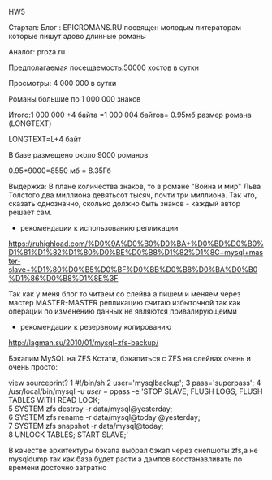 HW5

Стартап:
Блог : EPICROMANS.RU посвящен молодым литераторам которые пишут адово длинные романы

Аналог: proza.ru

Предполагаемая посещаемость:50000 хостов в сутки

Просмотры: 4 000 000 в сутки

Романы большие по 1 000 000 знаков

Итого:1 000 000 +4 байта =1 000 004 байтов= 0.95мб размер романа (LONGTEXT)

LONGTEXT=L+4 байт

В базе размещено около 9000 романов

0.95*9000=8550 мб = 8.35Гб


Выдержка:
В плане количества знаков, то в романе "Война и мир" Льва Толстого два миллиона девятьсот тысяч, почти три миллиона. Так что, сказать однозначно, сколько должно быть знаков - каждый автор решает сам. 


- рекомендации к использованию репликации

https://ruhighload.com/%D0%9A%D0%B0%D0%BA+%D0%BD%D0%B0%D1%81%D1%82%D1%80%D0%BE%D0%B8%D1%82%D1%8C+mysql+master-slave+%D1%80%D0%B5%D0%BF%D0%BB%D0%B8%D0%BA%D0%B0%D1%86%D0%B8%D1%8E%3F

Так как у меня блог то читаем со слейва а пишем и меняем через мастер
MASTER-MASTER репликацию считаю избыточной так как операции по изменению данных не являются привалирующеими


- рекомендации к резервному копированию

http://lagman.su/2010/01/mysql-zfs-backup/

Бэкапим MySQL на ZFS
Кстати, бэкапиться с ZFS на слейвах очень и очень просто:

view sourceprint?
1
#!/bin/sh
2
user='mysqlbackup';
3
pass='superpass';
4
/usr/local/bin/mysql -u $user -p$pass -e 'STOP SLAVE; FLUSH LOGS; FLUSH TABLES WITH READ LOCK; \
5
SYSTEM zfs destroy -r data/mysql@yesterday; \
6
SYSTEM zfs rename -r data/mysql@today @yesterday; \
7
SYSTEM zfs snapshot -r data/mysql@today; \
8
UNLOCK TABLES; START SLAVE;'

В качестве архитектуры бэкапа выбрал бэкап через снепшоты zfs,а не mysqldump так как база будет расти а дампов восстанавливать по времени досточно затратно

